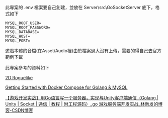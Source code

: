 此專案的 .env 檔案要自己創建，並放在 Server\src\GoSocketServer 底下，格式如下

```
MYSQL_ROOT_USER=
MYSQL_ROOT_PASSWORD=
MYSQL_DATABASE=
MYSQL_HOST=
MYSQL_PORT=
```

遊戲本體的音檔(在Asset/Audio裡)由於檔案過大沒有上傳，需要的得自己去官方範例下載

此專案參考的資料如下

[2D Roguelike](https://assetstore.unity.com/packages/templates/tutorials/2d-roguelike-29825)

[Getting Started with Docker Compose for Golang & MySQL](https://youtu.be/ioa02xkqRII?t=892)

[【游戏开发实战】用Go语言写一个服务器，实现与Unity客户端通信（Golang | Unity | Socket | 通信 | 教程 | 附工程源码）_go 游戏服务端开发实战_林新发的博客-CSDN博客](https://blog.csdn.net/linxinfa/article/details/121028539)